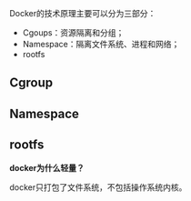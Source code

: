 Docker的技术原理主要可以分为三部分：

- Cgoups：资源隔离和分组；
- Namespace：隔离文件系统、进程和网络；
- rootfs



## Cgroup



## Namespace



## rootfs



**docker为什么轻量？**

docker只打包了文件系统，不包括操作系统内核。